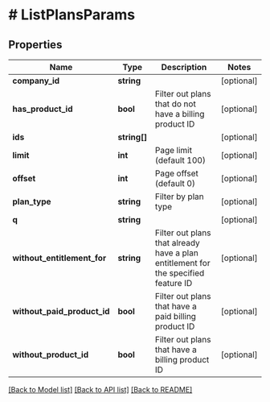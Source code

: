 # # ListPlansParams

## Properties

Name | Type | Description | Notes
------------ | ------------- | ------------- | -------------
**company_id** | **string** |  | [optional]
**has_product_id** | **bool** | Filter out plans that do not have a billing product ID | [optional]
**ids** | **string[]** |  | [optional]
**limit** | **int** | Page limit (default 100) | [optional]
**offset** | **int** | Page offset (default 0) | [optional]
**plan_type** | **string** | Filter by plan type | [optional]
**q** | **string** |  | [optional]
**without_entitlement_for** | **string** | Filter out plans that already have a plan entitlement for the specified feature ID | [optional]
**without_paid_product_id** | **bool** | Filter out plans that have a paid billing product ID | [optional]
**without_product_id** | **bool** | Filter out plans that have a billing product ID | [optional]

[[Back to Model list]](../../README.md#models) [[Back to API list]](../../README.md#endpoints) [[Back to README]](../../README.md)
